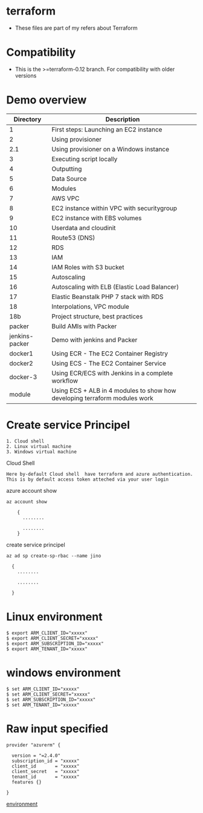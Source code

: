 # terraform

* These files are part of my refers about Terraform

# Compatibility

* This is the >=terraform-0.12 branch. For compatibility with older versions

# Demo overview
Directory | Description
------------ | -------------
1 | First steps: Launching an EC2 instance
2 | Using provisioner
2.1 | Using provisioner on a Windows instance
3 | Executing script locally
4 | Outputting
5 | Data Source
6 | Modules
7 | AWS VPC
8 | EC2 instance within VPC with securitygroup
9 | EC2 instance with EBS volumes
10 | Userdata and cloudinit
11 | Route53 (DNS)
12 | RDS
13 | IAM
14 | IAM Roles with S3 bucket
15 | Autoscaling
16 | Autoscaling with ELB (Elastic Load Balancer)
17 | Elastic Beanstalk PHP 7 stack with RDS
18 | Interpolations, VPC module
18b | Project structure, best practices
packer | Build AMIs with Packer
jenkins-packer | Demo with jenkins and Packer
docker1 | Using ECR - The EC2 Container Registry
docker2 | Using ECS - The EC2 Container Service
docker-3 | Using ECR/ECS with Jenkins in a complete workflow
module | Using ECS + ALB in 4 modules to show how developing terraform modules work



# Create service Principel

    1. Cloud shell
    2. Linux virtual machine
    3. Windows virtual machine

Cloud Shell

    Here by-default Cloud shell  have terraform and azure authentication.
    This is by default access token atteched via your user login 

azure account show

    az account show

        {
          ........

          ........
        }

create service principel

    az ad sp create-sp-rbac --name jino

      {
        ........

        ........

      }
      
# Linux environment

    $ export ARM_CLIENT_ID="xxxxx"
    $ export ARM_CLIENT_SECRET="xxxxx"
    $ export ARM_SUBSCRIPTION_ID="xxxxx"
    $ export ARM_TENANT_ID="xxxxx"


# windows environment

    $ set ARM_CLIENT_ID="xxxxx"
    $ set ARM_CLIENT_SECRET="xxxxx"
    $ set ARM_SUBSCRIPTION_ID="xxxxx"
    $ set ARM_TENANT_ID="xxxxx"

# Raw input specified

    provider "azurerm" {

      version = "=2.4.0"
      subscription_id = "xxxxx"
      client_id       = "xxxxx"
      client_secret   = "xxxxx"
      tenant_id       = "xxxxx"
      features {}

    }


[environment](https://www3.ntu.edu.sg/home/ehchua/programming/howto/Environment_Variables.html)

